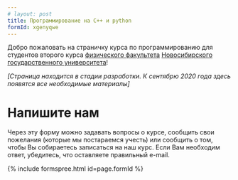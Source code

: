 ```yaml
---
# layout: post
title: Программирование на C++ и python
formId: xgenyqwe
---
```


<head>
  <link href="_includes/style.css" type="text/css" rel="stylesheet" />
</head>

Добро пожаловать на страничку курса по программированию для студентов второго курса [физического факультета](http://phys.nsu.ru) [Новосибирского государственного университета](https://www.nsu.ru)!

*[Страница находится в стадии разработки. К сентябрю 2020 года здесь появятся все необходимые материалы]*


# Напишите нам

Через эту форму можно задавать вопросы о курсе, сообщить свои пожелания (которые мы постараемся учесть) или сообщить о том, чтобы Вы собираетесь записаться на наш курс. Если Вам необходим ответ, убедитесь, что оставляете правильный e-mail.

{% include formspree.html id=page.formId %}
